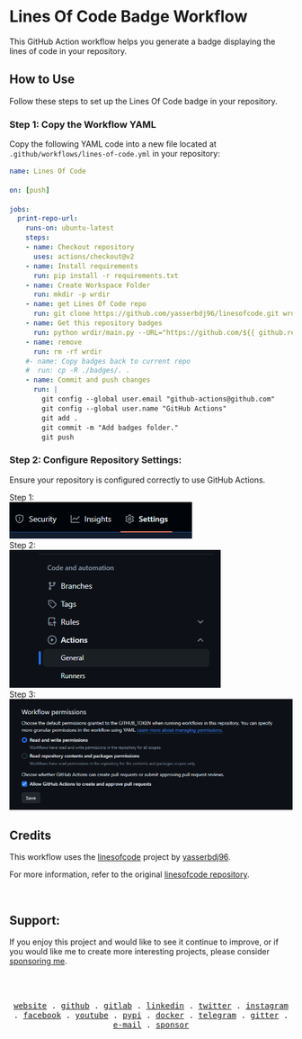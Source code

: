 # Lines Of Code Badge Workflow

This GitHub Action workflow helps you generate a badge displaying the lines of code in your repository.

## How to Use

Follow these steps to set up the Lines Of Code badge in your repository.

### Step 1: Copy the Workflow YAML

Copy the following YAML code into a new file located at `.github/workflows/lines-of-code.yml` in your repository:


```yml
name: Lines Of Code

on: [push]

jobs:
  print-repo-url:
    runs-on: ubuntu-latest
    steps:
    - name: Checkout repository
      uses: actions/checkout@v2
    - name: Install requirements
      run: pip install -r requirements.txt
    - name: Create Workspace Folder
      run: mkdir -p wrdir
    - name: get Lines Of Code repo
      run: git clone https://github.com/yasserbdj96/linesofcode.git wrdir
    - name: Get this repository badges 
      run: python wrdir/main.py --URL="https://github.com/${{ github.repository }}"
    - name: remove
      run: rm -rf wrdir
    #- name: Copy badges back to current repo     
    #  run: cp -R ./badges/. .
    - name: Commit and push changes
      run: |
        git config --global user.email "github-actions@github.com"
        git config --global user.name "GitHub Actions"
        git add .
        git commit -m "Add badges folder."
        git push
```

### Step 2: Configure Repository Settings:
Ensure your repository is configured correctly to use GitHub Actions.

Step 1:<br>
<img src="https://raw.githubusercontent.com/yasserbdj96/linesofcode/main/screenshot/1.png" alt="Repository Settings Step 1"><br>
Step 2:<br>
<img src="https://raw.githubusercontent.com/yasserbdj96/linesofcode/main/screenshot/2.png" alt="Repository Settings Step 2"><br>
Step 3:<br>
<img src="https://raw.githubusercontent.com/yasserbdj96/linesofcode/main/screenshot/3.png" alt="Repository Settings Step 3"><br>

## Credits

This workflow uses the [linesofcode](https://github.com/yasserbdj96/linesofcode) project by [yasserbdj96](https://github.com/yasserbdj96).

For more information, refer to the original [linesofcode repository](https://github.com/yasserbdj96/linesofcode).


<br>
<h2>Support:</h2>
<p>If you enjoy this project and would like to see it continue to improve, or if you would like me to create more interesting projects, please consider <a href="https://github.com/sponsors/yasserbdj96">sponsoring me</a>.</p>
<br>
<br>

<p align="center">
  <samp>
    <a href="https://yasserbdj96.github.io/">website</a> .
    <a href="https://github.com/yasserbdj96">github</a> .
    <a href="https://gitlab.com/yasserbdj96">gitlab</a> .
    <a href="https://www.linkedin.com/in/yasserbdj96">linkedin</a> .
    <a href="https://twitter.com/yasserbdj96">twitter</a> .
    <a href="https://instagram.com/yasserbdj96">instagram</a> .
    <a href="https://www.facebook.com/yasserbdj96">facebook</a> .
    <a href="https://www.youtube.com/@yasserbdj96">youtube</a> .
    <a href="https://pypi.org/user/yasserbdj96">pypi</a> .
    <a href="https://hub.docker.com/u/yasserbdj96">docker</a> .
    <a href="https://t.me/yasserbdj96">telegram</a> .
    <a href="https://gitter.im/yasserbdj96/yasserbdj96">gitter</a> .
    <a href="mailto:yasser.bdj96@gmail.com">e-mail</a> .
    <a href="https://github.com/sponsors/yasserbdj96">sponsor</a>
  </samp>
</p>
